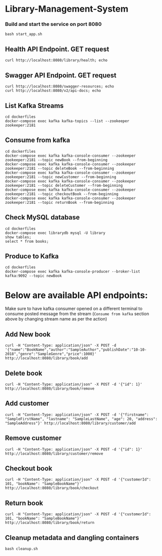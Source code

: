 # Library-Management-System


### Build and start the service on port 8080
```
bash start_app.sh
```

## Health API Endpoint. GET request
```
curl http://localhost:8080/library/health; echo
```

## Swagger API Endpoint. GET request
```
curl http://localhost:8080/swagger-resources; echo
curl http://localhost:8080/v2/api-docs; echo
```

## List Kafka Streams
```
cd dockerfiles
docker-compose exec kafka kafka-topics --list --zookeeper zookeeper:2181
```

## Consume from kafka
```
cd dockerfiles
docker-compose exec kafka kafka-console-consumer --zookeeper zookeeper:2181 --topic newBook --from-beginning
docker-compose exec kafka kafka-console-consumer --zookeeper zookeeper:2181 --topic deleteBook --from-beginning
docker-compose exec kafka kafka-console-consumer --zookeeper zookeeper:2181 --topic newCustomer --from-beginning
docker-compose exec kafka kafka-console-consumer --zookeeper zookeeper:2181 --topic deleteCustomer --from-beginning
docker-compose exec kafka kafka-console-consumer --zookeeper zookeeper:2181 --topic checkoutBook --from-beginning
docker-compose exec kafka kafka-console-consumer --zookeeper zookeeper:2181 --topic returnBook --from-beginning
```

## Check MySQL database
```
cd dockerfiles
docker-compose exec librarydb mysql -U library
show tables;
select * from books;
```

## Produce to Kafka
```
cd dockerfiles
docker-compose exec kafka kafka-console-producer --broker-list kafka:9092 --topic newBook
```

# Below are available API endpoints:
Make sure to have kafka consumer opened on a different terminal to consume posted message from the stream (`Consume from kafka` section above by changing stream name as per the action)
## Add New book
```
curl -H "Content-Type: application/json" -X POST -d '{"name":"BookName","author":"SampleAuthor","publishDate":"10-10-2018","genre":"SampleGenre","price":1000}' http://localhost:8080/library/book/add
```

## Delete book
```
curl -H "Content-Type: application/json" -X POST -d '{"id": 1}' http://localhost:8080/library/book/remove
```

## Add customer
```
curl -H "Content-Type: application/json" -X POST -d '{"firstname": "SampleFirstName", "lastname": "SampleLastName", "age": 20, "address": "SampleAddress"}' http://localhost:8080/library/customer/add
```

## Remove customer
```
curl -H "Content-Type: application/json" -X POST -d '{"id": 1}' http://localhost:8080/library/customer/remove
```

## Checkout book
```
curl -H "Content-Type: application/json" -X POST -d '{"customerId": 101, "bookName": "SampleBookName"}' http://localhost:8080/library/book/checkout
```

## Return book
```
curl -H "Content-Type: application/json" -X POST -d '{"customerId": 101, "bookName": "SampleBookName"}' http://localhost:8080/library/book/return
```

## Cleanup metadata and dangling containers
```
bash cleanup.sh
```